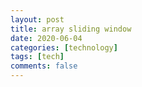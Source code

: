 ```yaml
---
layout: post
title: array sliding window
date: 2020-06-04
categories: [technology]
tags: [tech]
comments: false
---
```


